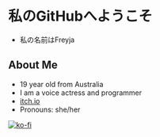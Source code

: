 # 私のGitHubへようこそ
- 私の名前はFreyja
## About Me
- 19 year old from Australia
- I am a voice actress and programmer
- [itch.io](https://demonessfreya.itch.io)
- Pronouns: she/her

[![ko-fi](https://ko-fi.com/img/githubbutton_sm.svg)](https://ko-fi.com/I2I5TEULL)
